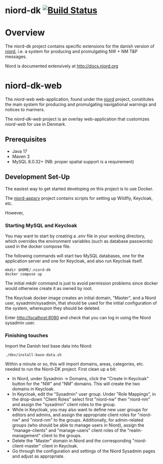 # niord-dk [![Build Status](https://travis-ci.com/NiordOrg/niord-dk.svg?branch=master)](https://travis-ci.com/NiordOrg/niord-dk)

# Overview
The niord-dk project contains specific extensions for the danish version of   
[niord](https://github.com/NiordOrg), i.e. a system
for producing and promulgating NW + NM T&P messages.

Niord is documented extensively at http://docs.niord.org

# niord-dk-web

The *niord-web* web-application, found under the [niord](https://github.com/NiordOrg/niord) project,
constitutes the main system for producing and promulgating navigational warnings and notices to 
mariners.

The *niord-dk-web* project is an overlay web-application that customizes *niord-web* for use in
Denmark. 

## Prerequisites

* Java 17
* Maven 3
* MySQL 8.0.32+ (NB: proper spatial support is a requirement)

## Development Set-Up
The easiest way to get started developing on this project is to use Docker.


The [niord-appsrv](https://github.com/NiordOrg/niord-appsrv) project contains scripts for
setting up Wildfly, Keycloak, etc.

However, 

### Starting MySQL and Keycloak

You may want to start by creating a *.env* file in your working directory, which overrides the environment variables 
(such as database passwords) used in the docker compose file.

The following commands will start two MySQL databases, one for the application server 
and one for Keycloak, and also run Keycloak itself.

    mkdir $HOME/.niord-dk
    docker compose up

The initial *mkdir* command is just to avoid permission problems since docker would otherwise create it as owned
by root.

The Keycloak docker image creates an initial domain, "Master", and a Niord user, sysadmin/sysadmin,
that should be used for the initial configuration of the system, whereupon they should be
deleted.

Enter [http://localhost:8080](http://localhost:8080) and check that you can log in using the Niord sysadmin user.

### Finishing touches

Import the Danish test base data into Niord:

    ./dev/install-base-data.sh
    
Within a minute or so, this will import domains, areas, categories, etc. needed to run the Niord-DK project. 
First clean up a bit:
* In Niord, under Sysadmin -> Domains, click the "Create in Keycloak" button for the "NW" and "NM" domains. 
  This will create the two domains in Keycloak. 
* In Keycloak, edit the "Sysadmin" user group. Under "Role Mappings", in the drop-down "Client Roles" select first 
"niord-nw" then "niord-nm" and assign the "sysadmin" client roles to the group.
* While in Keycloak, you may also want to define new user groups for editors and admins, and assign the appropriate 
  client roles for "niord-nw" and "niord-nm" to the groups. 
  Additionally, for admin-related groups (who should be able to manage users in Niord), assign the "manage-clients" and 
  "manage-users" client roles of the "realm-management" client to the groups.
* Delete the "Master" domain in Niord and the corresponding "niord-client-master" client in Keycloak.
* Go through the configuration and settings of the Niord Sysadmin pages and adjust as 
  appropriate.


